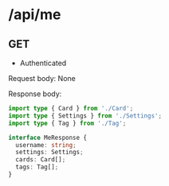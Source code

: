 # /api/me
## GET
- Authenticated

Request body: None

Response body:
```ts
import type { Card } from './Card';
import type { Settings } from './Settings';
import type { Tag } from './Tag';

interface MeResponse {
  username: string;
  settings: Settings;
  cards: Card[];
  tags: Tag[];
}
```
